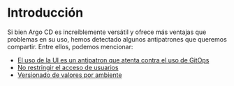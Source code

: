 # Introducción

Si bien Argo CD es increíblemente versátil y ofrece más ventajas que problemas
en su uso, hemos detectado algunos antipatrones que queremos compartir. Entre
ellos, podemos mencionar:

* [El uso de la UI es un antipatron que atenta contra el uso de GitOps](./ui.md)
* [No restringir el acceso de usuarios](./acceso-de-usuarios.md)
* [Versionado de valores por ambiente](./versionado-valores.md)
